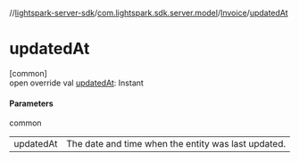 //[lightspark-server-sdk](../../../index.md)/[com.lightspark.sdk.server.model](../index.md)/[Invoice](index.md)/[updatedAt](updated-at.md)

# updatedAt

[common]\
open override val [updatedAt](updated-at.md): Instant

#### Parameters

common

| | |
|---|---|
| updatedAt | The date and time when the entity was last updated. |
